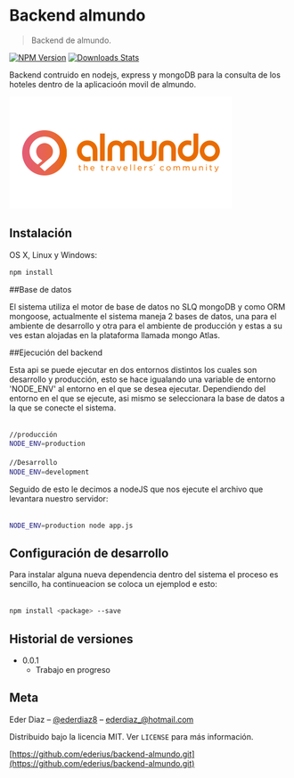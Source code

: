 # Backend almundo
> Backend de almundo.

[![NPM Version][npm-image]][npm-url]
[![Downloads Stats][npm-downloads]][npm-url]

Backend contruido en nodejs, express y mongoDB para la consulta de los hoteles dentro de la aplicacioón movil de almundo.

![](./Logo-Almundo.png)

## Instalación

OS X, Linux y Windows:

```sh
npm install
```

##Base de datos

El sistema utiliza el motor de base de datos no SLQ mongoDB y como ORM mongoose, actualmente el sistema maneja 2 bases de datos, una para el ambiente de desarrollo y otra para el ambiente de producción y estas a su ves estan alojadas en la plataforma llamada mongo Atlas.

##Ejecución del backend

Esta api se puede ejecutar en dos entornos distintos los cuales son desarrollo y producción, esto se hace igualando una variable de entorno 'NODE_ENV' al entorno en el que se desea ejecutar. Dependiendo del entorno en el que se ejecute, asi mismo se seleccionara la base de datos a la que se conecte el sistema.

```sh

//producción
NODE_ENV=production

//Desarrollo
NODE_ENV=development

```

Seguido de esto le decimos a nodeJS que nos ejecute el archivo que levantara nuestro servidor:

```sh

NODE_ENV=production node app.js

```

## Configuración de desarrollo

Para instalar alguna nueva dependencia dentro del sistema el proceso es sencillo, ha continueacion se coloca un ejemplod e esto:

```sh

npm install <package> --save

```


## Historial de versiones

* 0.0.1
    * Trabajo en progreso

## Meta

Eder Diaz – [@ederdiaz8](https://twitter.com/ederdiaz8) – ederdiaz_@hotmail.com

Distribuido bajo la licencia MIT. Ver ``LICENSE`` para más información.

[https://github.com/ederius/backend-almundo.git](https://github.com/ederius/backend-almundo.git)

[npm-image]: https://img.shields.io/npm/v/datadog-metrics.svg?style=flat-square
[npm-url]: https://npmjs.org/package/datadog-metrics
[npm-downloads]: https://img.shields.io/npm/dm/datadog-metrics.svg?style=flat-square
